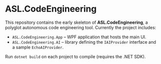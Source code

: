 # ASL.CodeEngineering

This repository contains the early skeleton of **ASL.CodeEngineering**, a polyglot
autonomous code engineering tool. Currently the project includes:

- `ASL.CodeEngineering.App` – WPF application that hosts the main UI.
- `ASL.CodeEngineering.AI` – library defining the `IAIProvider` interface and a
  sample `EchoAIProvider`.

Run `dotnet build` on each project to compile (requires the .NET SDK).
